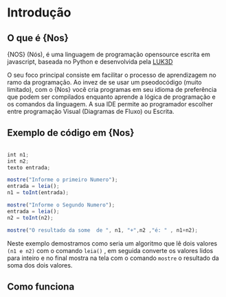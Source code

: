 
# Introdução

## O que é {Nos}

{NOS} (Nós), é uma linguagem de programação opensource escrita em javascript, baseada no Python e desenvolvida pela [LUK3D](http://www.luk3d.com) 

O seu foco principal consiste em facilitar o processo de aprendizagem no ramo da programação. Ao invez de se usar um pseodocódigo (muito limitado),
com o {Nos} você cria programas em seu idioma de preferência que podem ser compilados enquanto aprende a lógica de programação e os comandos da linguagem. A sua IDE permite ao programador escolher entre programação Visual (Diagramas de Fluxo) ou Escrita. 


## Exemplo de código em {Nos}
```JavaScript

int n1;
int n2;
texto entrada;

mostre("Informe o primeiro Numero");
entrada = leia();
n1 = toInt(entrada);

mostre("Informe o Segundo Numero");
entrada = leia();
n2 = toInt(n2);

mostre("O resultado da some  de ", n1, "+",n2 ,"é: " , n1+n2);

```
Neste exemplo demostramos como seria um algoritmo que lê dois valores `(n1 e n2)` com o comando `leia()` , em seguida converte os valores lidos para inteiro e no final mostra na tela com o comando `mostre` o resultado da soma dos dois valores.

## Como funciona
